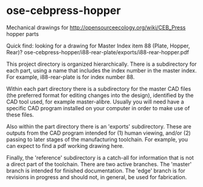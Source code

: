 ose-cebpress-hopper
===================

Mechanical drawings for http://opensourceecology.org/wiki/CEB_Press hopper parts

Quick find: looking for a drawing for Master Index item 88 (Plate, Hopper, Rear)?
  ose-cebpress-hopper/i88-rear-plate/exports/i88-rear-hopper.pdf

  
This project directory is organized hierarchically. There is a
subdirectory for each part, using a name that includes the index
number in the master index. For example, i88-rear-plate is for index
number 88.

Within each part directory there is a subdirectory for the master
CAD files (the preferred format for editing changes into the design),
identified by the CAD tool used, for example master-alibre. Usually
you will need have a specific CAD program installed on your computer
in order to make use of these files.

Also within the part directory there is an 'exports' subdirectory.
These are outputs from the CAD program intended for (1) human viewing,
and/or (2) passing to later stages of the manufacturing toolchain. For
example, you can expect to find a pdf working drawing here.

Finally, the 'reference' subdirectory is a catch-all for information
that is not a direct part of the toolchain.
There are two active branches. The 'master' branch is intended for
finished documentation. The 'edge' branch is for revisions in progress
and should not, in general, be used for fabrication.